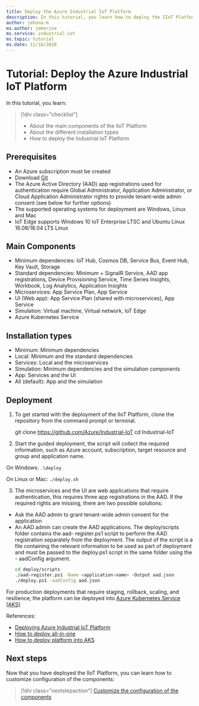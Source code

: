 ```yaml
---
title: Deploy the Azure Industrial IoT Platform
description: In this tutorial, you learn how to deploy the IIoT Platform.
author: jehona-m
ms.author: jemorina
ms.service: industrial-iot
ms.topic: tutorial
ms.date: 11/16/2020
---
```


# Tutorial: Deploy the Azure Industrial IoT Platform

In this tutorial, you learn:

> [!div class="checklist"]
> * About the main components of the IIoT Platform
> * About the different installation types
> * How to deploy the Industrial IoT Platform

## Prerequisites

- An Azure subscription must be created
- Download [Git](https://git-scm.com/downloads)
- The Azure Active Directory (AAD) app registrations used for authentication require Global Administrator, Application
Administrator, or Cloud Application Administrator rights to provide tenant-wide admin consent (see below for further options)
- The supported operating systems for deployment are Windows, Linux and Mac
- IoT Edge supports Windows 10 IoT Enterprise LTSC and Ubuntu Linux 16.08/18.04 LTS Linux

## Main Components

- Minimum dependencies: IoT Hub, Cosmos DB, Service Bus, Event Hub, Key Vault, Storage
- Standard dependencies: Minimum + SignalR Service, AAD app
registrations, Device Provisioning Service, Time Series Insights, Workbook, Log Analytics,
Application Insights
- Microservices: App Service Plan, App Service
- UI (Web app): App Service Plan (shared with microservices), App Service
- Simulation: Virtual machine, Virtual network, IoT Edge
- Azure Kubernetes Service

## Installation types

- Minimum: Minimum dependencies
- Local: Minimum and the standard dependencies
- Services: Local and the microservices
- Simulation: Minimum dependencies and the simulation components
- App: Services and the UI
- All (default): App and the simulation

## Deployment

1. To get started with the deployment of the IIoT Platform, clone the repository from the command prompt or terminal.

    git clone https://github.com/Azure/Industrial-IoT
    cd Industrial-IoT

2. Start the guided deployment, the script will collect the required information, such as Azure account, subscription, target resource and group and application name.

On Windows:
    ```
    .\deploy
    ```

On Linux or Mac:
    ```
    ./deploy.sh
    ```

3. The microservices and the UI are web applications that require authentication, this requires three app registrations in the AAD. If the required rights are missing, there are two possible solutions:

- Ask the AAD admin to grant tenant-wide admin consent for the application
- An AAD admin can create the AAD applications. The deploy/scripts folder contains the aad- register.ps1 script to perform the AAD registration separately from the deployment. The output of the script is a file containing the relevant information to be used as part of deployment and must be passed to the deploy.ps1 script in the same folder using the -
aadConfig argument.
    ```bash
    cd deploy/scripts
    ./aad-register.ps1 -Name <application-name> -Output aad.json
    ./deploy.ps1 -aadConfig aad.json
    ```

For production deployments that require staging, rollback, scaling, and resilience, the platform can be deployed into [Azure Kubernetes Service (AKS)](https://github.com/Azure/Industrial-IoT/blob/master/docs/deploy/howto-deploy-aks.md)

References:
- [Deploying Azure Industrial IoT Platform](https://github.com/Azure/Industrial-IoT/tree/master/docs/deploy)
- [How to deploy all-in-one](https://github.com/Azure/Industrial-IoT/blob/master/docs/deploy/howto-deploy-all-in-one.md)
- [How to deploy platform into AKS](https://github.com/Azure/Industrial-IoT/blob/master/docs/deploy/howto-deploy-aks.md)


## Next steps
Now that you have deployed the IIoT Platform, you can learn how to customize configuration of the components:

> [!div class="nextstepaction"]
> [Customize the configuration of the components](tutorial-configure-industrial-iot-components.md)
